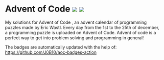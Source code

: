 # Advent of Code ![](https://img.shields.io/badge/day%20📅-22-blue)      ![](https://img.shields.io/badge/stars%20⭐-33-yellow)  
My solutions for Advent of Code , an advent calendar of programming puzzles made by Eric Wastl. Every day from the 1st to the 25th of december, a programming puzzle is uploaded on Advent of Code. Advent of code is a perfect way to get into problem solving and programming in general!

The badges are automatically updated with the help of: https://github.com/J0B10/aoc-badges-action
